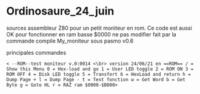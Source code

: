 # Ordinosaure_24_juin
sources assembleur Z80 pour un petit moniteur en rom.
Ce code est aussi OK pour fonctionner en ram basse $0000
ne pas modifier
fait par la commande compile My_moniteur sous pasmo v0.6

principales commandes


>
`<
--ROM--test moniteur v.0:0014 <\br>
version 24/06/21 en ==ROM==
/ = Show this Menu
0 = Hex-load and go
1 = User LED toggle
2 = ROM ON
3 = ROM OFF
4 = Disk LED toggle
5 = Transfert
6 = HexLoad and return
h = Dump Page +
l = Dump Page -
t = Test fonction
w = Get Word
b = Get Byte
g = Goto HL
r = RAZ ram $0000-$B000>`


